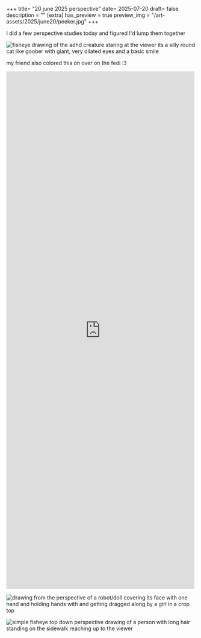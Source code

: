 +++
title= "20 june 2025 perspective"
date= 2025-07-20
draft= false
description = ""
[extra]
has_preview = true
preview_img = "/art-assets/2025/june20/peeker.jpg"
+++

I did a few perspective studies today and figured I'd lump them together

![fisheye drawing of the adhd creature staring at the viewer 
its a silly round cat like goober with giant, very dilated eyes and a basic smile](/art-assets/2025/june20/peeker.jpg)

my friend also colored this on over on the fedi :3

<iframe src="https://wetdry.world/@Jer1ch01sAc00ldude/114714419966729872/embed"
style="max-width: 100%; width: 500px; border: none; aspect-ratio: 500 / 1375;"
>
</iframe>

![drawing from the perspective of a robot/doll covering its face with one hand and holding hands with and getting dragged along by a girl in a crop top](/art-assets/2025/june20/dragged-along.jpg)

![simple fisheye top down perspective drawing of a person with long hair standing on the sidewalk reaching up to the viewer](/art-assets/2025/june20/perspective.jpg)
